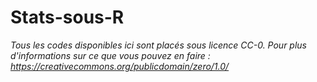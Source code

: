 # Stats-sous-R

*Tous les codes disponibles ici sont placés sous licence CC-0. 
Pour plus d'informations sur ce que vous pouvez en faire : https://creativecommons.org/publicdomain/zero/1.0/*
